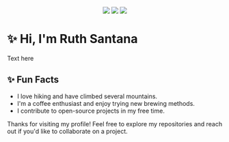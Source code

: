 <p align="center">
  <img src="https://img.shields.io/badge/Codando%20no%20Sofá-c4302b?logo=youtube"></img>
  <img src="https://img.shields.io/badge/My%20Games-FA5C5C?logo=itchdotio&logoColor=white"></img>
  <img src="https://img.shields.io/badge/Resume-000000?logo=notion"></img>
</p>

# ✨ Hi, I'm Ruth Santana

Text here

## ✨ Fun Facts

- I love hiking and have climbed several mountains.
- I'm a coffee enthusiast and enjoy trying new brewing methods.
- I contribute to open-source projects in my free time.

Thanks for visiting my profile! Feel free to explore my repositories and reach out if you'd like to collaborate on a project.
